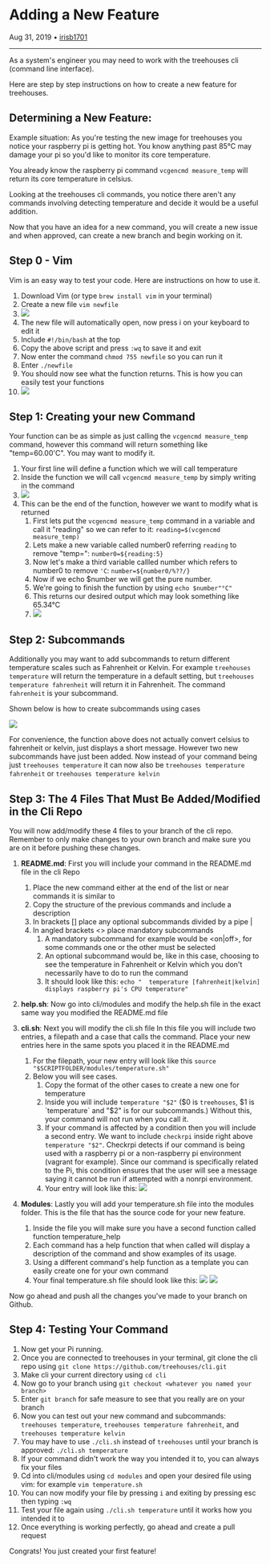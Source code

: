 # Adding a New Feature

Aug 31, 2019 • [irisb1701](https://github.com/irisb1701)

---

As a system's engineer you may need to work with the treehouses cli (command line interface). 

Here are step by step instructions on how to create a new feature for treehouses.

## Determining a New Feature:

Example situation:
As you're testing the new image for treehouses you notice your raspberry pi is getting hot. You know anything past 85°C may damage your pi so you'd like to monitor its core temperature.

You already know the raspberry pi command `vcgencmd measure_temp` will return its core temperature in celsius.

Looking at the treehouses cli commands, you notice there aren't any commands involving detecting temperature and decide it would be a useful addition.

Now that you have an idea for a new command, you will create a new issue and when approved, can create a new branch and begin working on it.


## Step 0 - Vim

Vim is an easy way to test your code. Here are instructions on how to use it.

1. Download Vim  (or type `brew install vim` in your terminal)
1. Create a new file `vim newfile`
1. ![](../../images/vim_file.png)
1. The new file will automatically open, now press i on your keyboard to edit it
1. Include `#!/bin/bash` at the top
1. Copy the above script and press `:wq` to save it and exit
1. Now enter the command `chmod 755 newfile` so you can run it
1. Enter `./newfile`
1. You should now see what the function returns. This is how you can easily test your functions
1. ![](../../images/vim_commands.png)


## Step 1: Creating your new Command
Your function can be as simple as just calling the `vcgencmd measure_temp` command, however this command will return something like "temp=60.00'C".
You may want to modify it.

1. Your first line will define a function which we will call temperature
1. Inside the function we will call `vcgencmd measure_temp` by simply writing in the command
1. ![](../../images/vgenc.png)
1. This can be the end of the function, however we want to modify what is returned
    1. First lets put the `vcgencmd measure_temp` command in a variable and call it "reading" so we can refer to it: `reading=$(vcgencmd measure_temp)`
    1. Lets make a new variable called number0 referring `reading` to remove "temp=": `number0=${reading:5}`
    1. Now let's make a third variable callled number which refers to number0 to remove `'C`: `number=${number0/%??/}`
    1. Now if we echo $number we will get the pure number.
    1. We're going to finish the function by using `echo $number"°C"`
    1. This returns our desired output which may look something like 65.34°C
    1. ![](../../images/no_case.png)

## Step 2: Subcommands
Additionally you may want to add subcommands to return different temperature scales such as Fahrenheit or Kelvin.
For example `treehouses temperature` will return the temperature in a default setting, but `treehouses temperature fahrenheit` will return it in Fahrenheit. The command `fahrenheit` is your subcommand.

Shown below is how to create subcommands using cases

![](../../images/case.png)

For convenience, the function above does not actually convert celsius to fahrenheit or kelvin, just displays a short message. However two new subcommands have just been added.
Now instead of your command being just `treehouses temperature` it can now also be `treehouses temperature fahrenheit` or `treehouses temperature kelvin`


## Step 3:  The 4 Files That Must Be Added/Modified in the Cli Repo

You will now add/modify these 4 files to your branch of the cli repo. Remember to only make changes to your own branch and make sure you are on it before pushing these changes.

1. **README.md**: First you will include your command in the README.md file in the cli Repo
    1. Place the new command either at the end of the list or near commands it is similar to
    1. Copy the structure of the previous commands and include a description
    1. In brackets [] place any optional subcommands divided by a pipe |
    1. In angled brackets <> place mandatory subcommands
        1. A mandatory subcommand for example would be <on|off>, for some commands one or the other must be selected
        1. An optional subcommand would be, like in this case, choosing to see the temperature in Fahrenheit or Kelvin which you don't necessarily have to do to run the command
        1. It should look like this: `echo "  temperature [fahrenheit|kelvin]     displays raspberry pi's CPU temperature"`

1. **help.sh**: Now go into cli/modules and modify the help.sh file in the exact same way you modified the README.md file

1. **cli.sh**: Next you will modify the cli.sh file
    In this file you will include two entries, a filepath and a case that calls the command. Place your new entries here in the same spots you placed it in the README.md

    1. For the filepath, your new entry will look like this `source "$SCRIPTFOLDER/modules/temperature.sh"`
    1. Below you will see cases.
        1. Copy the format of the other cases to create a new one for temperature
        1. Inside you will include `temperature "$2"` ($0 is `treehouses`, $1 is `temperature` and "$2" is for our subcommands.)
            Without this, your command will not run when you call it.
        1. If your command is affected by a condition then you will include a second entry.
           We want to include `checkrpi` inside right above `temperature "$2"`. Checkrpi detects if our command is being used with a raspberry pi or a non-raspberry pi environment (vagrant for example).
           Since our command is specifically related to the Pi, this condition ensures that the user will see a message saying it cannot be run if attempted with a nonrpi environment.
        1. Your entry will look like this:
        ![](../../images/cli_addition.png)


1. **Modules**: Lastly you will add your temperature.sh file into the modules folder. This is the file that has the source code for your new feature.
    1. Inside the file you will make sure you have a second function called function temperature_help
    1. Each command has a help function that when called will display a description of the command and show examples of its usage.
    1. Using a different command's help function as a template you can easily create one for your own command
    1. Your final temperature.sh file should look like this:
    ![](../../images/temp_function.png)
    ![](../../images/temp_help.png)

Now go ahead and push all the changes you've made to your branch on Github.

## Step 4: Testing Your Command

  1. Now get your Pi running.
  1. Once you are connected to treehouses in your terminal, git clone the cli repo using `git clone https://github.com/treehouses/cli.git`
  1. Make cli your current directory using `cd cli`
  1. Now go to your branch using `git checkout <whatever you named your branch>`
  1. Enter `git branch` for safe measure to see that you really are on your branch
  1. Now you can test out your new command and subcommands: `treehouses temperature`, `treehouses temperature fahrenheit`, and `treehouses temperature kelvin`
  1. You may have to use `./cli.sh` instead of `treehouses` until your branch is approved: `./cli.sh temperature`
  1. If your command didn't work the way you intended it to, you can always fix your files
  1. Cd into cli/modules using `cd modules` and open your desired file using vim: for example `vim temperature.sh`
  1. You can now modify your file by pressing `i` and exiting by pressing esc then typing `:wq`
  1. Test your file again using `./cli.sh temperature` until it works how you intended it to
  1. Once everything is working perfectly, go ahead and create a pull request

  Congrats! You just created your first feature!
